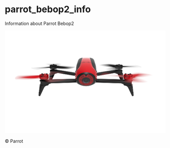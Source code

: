 # parrot_bebop2_info
Information about Parrot Bebop2

<img src="https://github.com/dronebird/parrot_bebop2_info/blob/master/PressRelease_JP/images/BEBOP_DRONE_2_Packshot_RED_front_01_no_bkgd.copie.jpg?raw=true">

© Parrot
